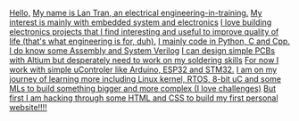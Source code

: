 <ins>Hello,</ins>
<ins></ins>
<ins>My name is Lan Tran, an electrical engineering-in-training.</ins>
<ins>My interest is mainly with embedded system and electronics</ins>
<ins>I love building electronics projects that I find interesting and useful to improve quality of life (that's what engineering is for, duh).</ins>
<ins>I mainly code in Python, C and Cpp. I do know some Assembly and System Verilog</ins>
<ins>I can design simple PCBs with Altium but desperately need to work on my soldering skills</ins>
<ins>For now I work with simple uControler like Arduino, ESP32 and STM32.</ins>
<ins>I am on my journey of learning more including Linux kernel, RTOS, 8-bit uC and some MLs to build something bigger and more complex (I love challenges)</ins>
<ins> But first I am hacking through some HTML and CSS to build my first personal website!!!!</ins>
<!---
LanTran-01/LanTran-01 is a ✨ special ✨ repository because its `README.md` (this file) appears on your GitHub profile.
You can click the Preview link to take a look at your changes.
--->
